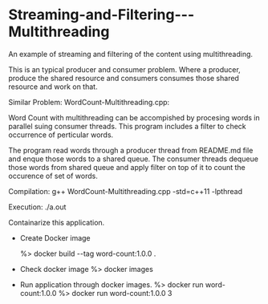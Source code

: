 # Streaming-and-Filtering---Multithreading
An example of streaming and filtering of the content using multithreading.

This is an typical producer and consumer problem. Where a producer, produce the shared resource
and consumers consumes those shared resource and work on that.


 Similar Problem:
 WordCount-Multithreading.cpp:

 Word Count with multithreading can be accompished by procesing words
 in parallel suing consumer threads. This program includes a filter to check occurrence of
 perticular words.

 The program read words through a producer thread from README.md file and enque
 those words to a shared queue. The consumer threads dequeue those words from shared queue
 and apply filter on top of it to count the occurence of set of words.  
   
 Compilation:
 g++ WordCount-Multithreading.cpp -std=c++11 -lpthread
 
 Execution:
 ./a.out <Number of Consumer>




 Containarize this application.
 
 - Create Docker image

   %> docker build --tag word-count:1.0.0 .
 - Check docker image
   %> docker images
 - Run application through docker images.
   %> docker run word-count:1.0.0 <Command Line Arguments- Number of consumer thtreads>
   %> docker run word-count:1.0.0  3




